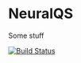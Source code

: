 # NeuralQS

Some stuff

[![Build Status](https://github.com/clydelhui/NeuralQS.jl/actions/workflows/CI.yml/badge.svg?branch=master)](https://github.com/clydelhui/NeuralQS.jl/actions/workflows/CI.yml?query=branch%3Amaster)
